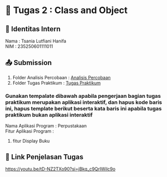 # 📁 Tugas 2 : Class and Object

## 👤 Identitas Intern
Nama : Tsania Lutfiani Hanifa           
NIM  : 235250601111011

## 📤 Submission

1. Folder Analisis Percobaan : [Analisis Percobaan](./Analisis%20Percobaan/)
2. Folder Tugas Praktikum : [Tugas Praktikum](./Tugas%20Praktikum/)

### Gunakan tempalate dibawah apabila pengerjaan bagian tugas praktikum merupakan aplikasi interaktif, dan hapus kode baris ini, hapus template berikut beserta kata baris ini apabila tugas praktikum bukan aplikasi interaktif

Nama Aplikasi Program : Perpustakaan   
Fitur Aplikasi Program :                   
1. fitur Display Buku 

## 🔗 Link Penjelasan Tugas

https://youtu.be/tD-NZ2TXo90?si=jBkq_c9QrIWilc9o

